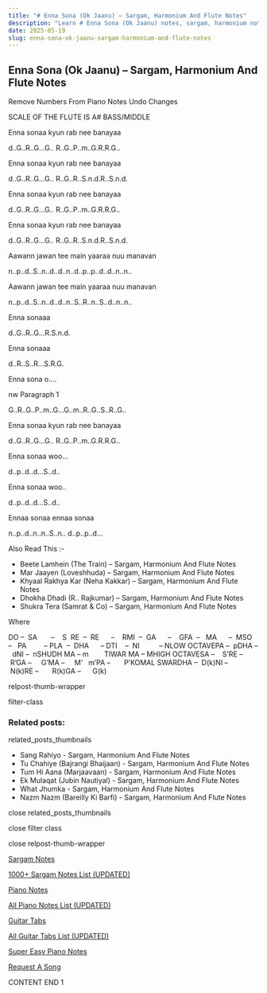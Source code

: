 ```yaml
---
title: "# Enna Sona (Ok Jaanu) – Sargam, Harmonium And Flute Notes"
description: "Learn # Enna Sona (Ok Jaanu) notes, sargam, harmonium notations and flute notes. Easy step-by-step tutorial for beginners."
date: 2025-05-19
slug: enna-sona-ok-jaanu-sargam-harmonium-and-flute-notes
---
```


## Enna Sona (Ok Jaanu) – Sargam, Harmonium And Flute Notes

Remove Numbers From Piano Notes
Undo Changes

SCALE OF THE FLUTE IS A# BASS/MIDDLE

Enna sonaa kyun rab nee banayaa

d..G..R..G…G.. R..G..P..m..G.R.R.G..

Enna sonaa kyun rab nee banayaa

d..G..R..G…G.. R..G..R..S.n.d.R..S.n.d.

Enna sonaa kyun rab nee banayaa

d..G..R..G…G.. R..G..P..m..G.R.R.G..

Enna sonaa kyun rab nee banayaa

d..G..R..G…G.. R..G..R..S.n.d.R..S.n.d.

Aawann jawan tee main yaaraa nuu manavan

n..p..d..S..n..d..d..n..d..p..p..d..d..n..n..

Aawann jawan tee main yaaraa nuu manavan

n..p..d..S..n..d..d..n..S..R..n..S..d..n..n..

Enna sonaaa

d..G..R..G…R.S.n.d.

Enna sonaaa

d..R..S..R…S.R.G.

Enna sona o….

nw Paragraph 1

G..R..G..P..m..G…G..m..R..G..S..R..G..

Enna sonaa kyun rab nee banayaa

d..G..R..G…G.. R..G..P..m..G.R.R.G..

Enna sonaa woo…

d..p..d..d…S..d..

Enna sonaa woo..

d..p..d..d…S..d..

Ennaa sonaa ennaa sonaa

n..p..d..n..n..S..n.. d..p..p..d…

Also Read This :-

* Beete Lamhein (The Train) – Sargam, Harmonium And Flute Notes
* Mar Jaayen (Loveshhuda) – Sargam, Harmonium And Flute Notes
* Khyaal Rakhya Kar (Neha Kakkar) – Sargam, Harmonium And Flute Notes
* Dhokha Dhadi (R.. Rajkumar) – Sargam, Harmonium And Flute Notes
* Shukra Tera (Samrat & Co) – Sargam, Harmonium And Flute Notes

Where

DO –  SA       –    S  RE  –  RE      –    RMI  –  GA      –    GFA  –   MA      –  MSO  –   PA         – PLA  –  DHA      – DTI    –  NI          – NLOW OCTAVEPA –  pDHA –  dNI –  nSHUDH MA – m        TIWAR MA – MHIGH OCTAVESA –    S’RE –     R’GA –     G’MA –     M’   m’PA –       P’KOMAL SWARDHA –  D(k)NI –       N(k)RE –       R(k)GA –      G(k)

relpost-thumb-wrapper

filter-class

### Related posts:

related_posts_thumbnails

* Sang Rahiyo - Sargam, Harmonium And Flute Notes
* Tu Chahiye (Bajrangi Bhaijaan) - Sargam, Harmonium And Flute Notes
* Tum Hi Aana (Marjaavaan) - Sargam, Harmonium And Flute Notes
* Ek Mulaqat (Jubin Nautiyal) - Sargam, Harmonium And Flute Notes
* What Jhumka - Sargam, Harmonium And Flute Notes
* Nazm Nazm (Bareilly Ki Barfi) - Sargam, Harmonium And Flute Notes

close related_posts_thumbnails

close filter class

close relpost-thumb-wrapper

[Sargam Notes](/sargam-notes.html)

[1000+ Sargam Notes List (UPDATED)](/all-songs-list-sargam-notes.html)

[Piano Notes](/piano-notes.html)

[All Piano Notes List (UPDATED)](/all-songs-list-piano-notes.html)

[Guitar Tabs](/guitar-tabs.html)

[All Guitar Tabs List (UPDATED)](/all-songs-list-guitar-tabs.html)

[Super Easy Piano Notes](https://studywall.in/)

[Request A Song](/request-a-song.html)

CONTENT END 1

